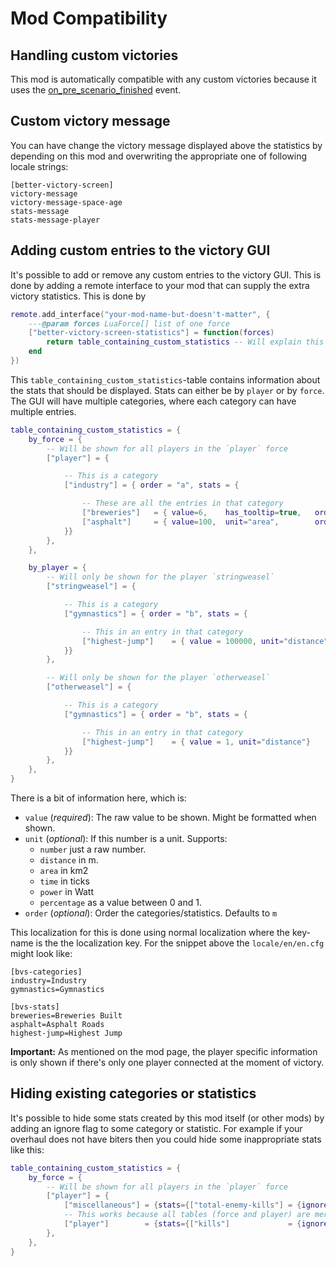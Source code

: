 # Mod Compatibility

## Handling custom victories

This mod is automatically compatible with any custom victories because it uses the [on_pre_scenario_finished](https://lua-api.factorio.com/latest/events.html#on_pre_scenario_finished) event. 

## Custom victory message

You can have change the victory message displayed above the statistics by depending on this mod and overwriting the appropriate one of following locale strings:
```
[better-victory-screen]
victory-message
victory-message-space-age
stats-message
stats-message-player
```

## Adding custom entries to the victory GUI

It's possible to add or remove any custom entries to the victory GUI. This is done by adding a remote interface to your mod that can supply the extra victory statistics. This is done by

```lua
remote.add_interface("your-mod-name-but-doesn't-matter", {
    ---@param forces LuaForce[] list of one force
    ["better-victory-screen-statistics"] = function(forces)
        return table_containing_custom_statistics -- Will explain this now
    end
})
```

This `table_containing_custom_statistics`-table contains information about the stats that should be displayed. Stats can either be by `player` or by `force`. The GUI will have multiple categories, where each category can have multiple entries.

```lua
table_containing_custom_statistics = {
    by_force = {
        -- Will be shown for all players in the `player` force
        ["player"] = {

            -- This is a category
            ["industry"] = { order = "a", stats = {

                -- These are all the entries in that category
                ["breweries"]   = { value=6,    has_tooltip=true,   order="a" },
                ["asphalt"]     = { value=100,  unit="area",        order="b", localised_name = {"custom.name"} },
            }}
        },
    },

    by_player = {
        -- Will only be shown for the player `stringweasel`
        ["stringweasel"] = {

            -- This is a category
            ["gymnastics"] = { order = "b", stats = {

                -- This in an entry in that category
                ["highest-jump"]    = { value = 100000, unit="distance", localised_tooltip = {"custom.tooltip"}}
            }}
        },

        -- Will only be shown for the player `otherweasel`
        ["otherweasel"] = {

            -- This is a category
            ["gymnastics"] = { order = "b", stats = {

                -- This in an entry in that category
                ["highest-jump"]    = { value = 1, unit="distance"}
            }}
        },
    },
}
```

There is a bit of information here, which is:
- `value` (_required_): The raw value to be shown. Might be formatted when shown.
- `unit` (_optional_): If this number is a unit. Supports:
    - `number` just a raw number.
    - `distance` in m.
    - `area` in km2
    - `time` in ticks
    - `power` in Watt
    - `percentage` as a value between 0 and 1.
- `order` (_optional_): Order the categories/statistics. Defaults to `m`

This localization for this is done using normal localization where the key-name is the the localization key. For the snippet above the `locale/en/en.cfg` might look like:

```
[bvs-categories]
industry=Industry
gymnastics=Gymnastics

[bvs-stats]
breweries=Breweries Built
asphalt=Asphalt Roads
highest-jump=Highest Jump
```

**Important:** As mentioned on the mod page, the player specific information is only shown if there's only one player connected at the moment of victory.

## Hiding existing categories or statistics

It's possible to hide some stats created by this mod itself (or other mods) by adding an ignore flag to some category or statistic. For example if your overhaul does not have biters then you could hide some inappropriate stats like this:

```lua
table_containing_custom_statistics = {
    by_force = {
        -- Will be shown for all players in the `player` force
        ["player"] = {
            ["miscellaneous"] = {stats={["total-enemy-kills"] = {ignore=true}}},
            -- This works because all tables (force and player) are merged before displaying 
            ["player"]        = {stats={["kills"]             = {ignore=true}}},
        },
    },
}
```